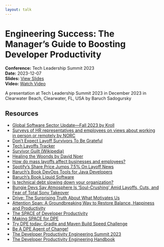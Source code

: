 ```yaml
---
layout: talk
---
```


# Engineering Success: The Manager’s Guide to Boosting Developer Productivity

**Conference:** Tech Leadership Summit 2023  
**Date:** 2023-12-07  
**Slides:** [View Slides](https://drive.google.com/file/d/1HwPLZwxcy8FP_iNELQ8f22tjCcoynID9/view)  
**Video:** [Watch Video](https://www.youtube.com/watch?v=H7BkzVr2G_U)  

A presentation at Tech Leadership Summit 2023  in
                    December 2023 in
                    Clearwater Beach, Clearwater, FL, USA by 
                    Baruch Sadogursky

## Resources

- [Global Software Sector Update—Fall 2023 by Kroll](https://www.kroll.com/en/insights/publications/m-and-a/global-software-sector-update-fall-2023)
- [Surveys of HR representatives and employees on views about working in person or remotely by NORC](https://www.norc.org/research/projects/return-to-office-surveys.html)
- [Don’t Expect Layoff Survivors To Be Grateful](https://www.leadershipiq.com/blogs/leadershipiq/29062401-dont-expect-layoff-survivors-to-be-grateful)
- [Tech Layoffs Tracker](https://layoffs.fyi/)
- [Survivor Guilt (Wikipedia)](https://en.wikipedia.org/wiki/Survivor_guilt)
- [Healing the Woonds by David Noer](https://amzn.to/3t7X3oF)
- [How do mass layoffs affect businesses and employees?](https://www.bizreport.com/layoff-aftermath-survey-2022/?msID=32c0e2b2-a25a-4b61-abf6-55f141b1fb16%20)
- [Spotify’s Share Price Jumps 7.5% On Layoff News](https://www.billboard.com/business/streaming/spotify-layoffs-stock-price-increases-job-cuts-1235533948/)
- [Baruch’s Book DevOps Tools for Java Developers](https://amzn.to/41cZdjr)
- [Baruch’s Book Liquid Software](https://liquidsoftware.com/)
- [Is technical debt slowing down your organization?](https://www.thoughtworks.com/en-us/insights/reports/is-technical-debt-slowing-down-your-organization-infographic)
- [Bungie Devs Say Atmosphere Is ‘Soul-Crushing’ Amid Layoffs, Cuts, and Fear of Total Sony Takeover](https://www.ign.com/articles/bungie-devs-say-atmosphere-is-soul-crushing-amid-layoffs-cuts-and-fear-of-total-sony-takeover?utm_source=twitter)
- [Drive: The Surprising Truth About What Motivates Us](https://amzn.to/489OJ6V)
- [Attention Span: A Groundbreaking Way to Restore Balance, Happiness and Productivity](https://amzn.to/3uF3MXx)
- [The SPACE of Developer Productivity](https://queue.acm.org/detail.cfm?id=3454124)
- [Making SPACE for DPE](https://gradle.com/blog/making-space-for-dpe/)
- [Try DPE today: Gradle and Maven Build Speed Challenge](https://gradle.com/gradle-and-maven-build-speed-challenge/)
- [Be A DPE Agent of Change!](https://gradle.influitive.com/join/00010)
- [The Developer Productivity Engineering Summit 2023](https://dpesummit.com/)
- [The Developer Productivity Engineering Handbook](https://gradle.com/developer-productivity-engineering/handbook/)

<!-- Source: https://speaking.jbaru.ch/d0om9h/engineering-success-the-managers-guide-to-boosting-developer-productivity -->
